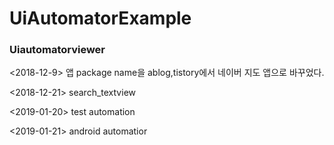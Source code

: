 # UiAutomatorExample

### Uiautomatorviewer

<2018-12-9>
앱 package name을 ablog,tistory에서 네이버 지도 앱으로 바꾸었다.

<2018-12-21>
search_textview 


<2019-01-20>
test automation


<2019-01-21>
android automatior
